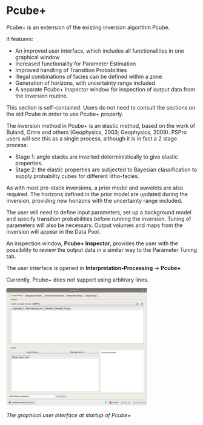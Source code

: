 # Pcube+

Pcube+ is an extension of the existing inversion algorithm Pcube.

It features:

* An improved user interface, which includes all functionalities in one graphical window
* Increased functionality for Parameter Estimation
* Improved handling of Transition Probabilities
* Illegal combinations of facies can be defined within a zone
* Generation of horizons, with uncertainty range included
* A separate Pcube+ Inspector window for inspection of output data from the inversion routine.

This section is self-contained. Users do not need to consult the sections on the old Pcube in order to use Pcube+ properly.

The inversion method in Pcube+ is an elastic method, based on the work of Buland, Omre and others \(Geophysics, 2003; Geophysics, 2008\). PSPro users will see this as a single process, although it is in fact a 2 stage process:

* Stage 1: angle stacks are inverted deterministically to give elastic properties. 
* Stage 2: the elastic properties are subjected to Bayesian classification to supply probability cubes for different litho-facies. 

As with most pre-stack inversions, a prior model and wavelets are also required. The horizons defined in the prior model are updated during the inversion, providing new horizons with the uncertainty range included.

The user will need to define input parameters, set up a background model and specify transition probabilities before running the inversion. Tuning of parameters will also be necessary. Output volumes and maps from the inversion will appear in the Data Pool.

An inspection window, **Pcube+ Inspector**, provides the user with the possibility to review the output data in a similar way to the Parameter Tuning tab.

The user interface is opened in **Interpretation-Processing** → **Pcube+**

Currently, Pcube+ does not support using arbitrary lines.

![](../../../.gitbook/assets/077_interpretation.png)

_The graphical user interface at startup of Pcube+_

